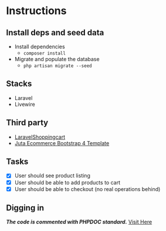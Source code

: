 # Instructions

## Install deps and seed data

- Install dependencies
  - `composer install`
- Migrate and populate the database
  - `php artisan migrate --seed`

## Stacks

- Laravel
- Livewire

## Third party

- [LaravelShoppingcart](https://packagist.org/packages/bumbummen99/shoppingcart)
- [Juta Ecommerce Bootstrap 4 Template](https://demo.hasthemes.com/juta-preview/juta-v1/shop.html)

## Tasks

- [x] User should see product listing
- [x] User should be able to add products to cart
- [x] User should be able to checkout (no real operations behind)

## Digging in

***The code is commented with PHPDOC standard.*** [Visit Here](https://github.com/php-fig/fig-standards/blob/master/proposed/phpdoc.md)
